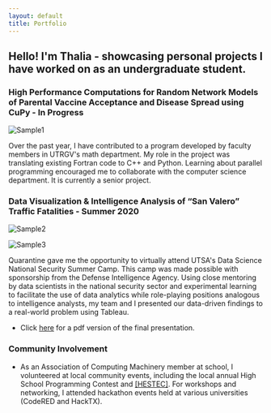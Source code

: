 ```yaml
---
layout: default
title: Portfolio
---
```


## Hello! I'm Thalia - showcasing personal projects I have worked on as an undergraduate student.

### **High Performance Computations for Random Network Models of Parental Vaccine Acceptance and Disease Spread using CuPy - In Progress**

![Sample1](https://raw.githubusercontent.com/thaliajuarez/resume/master/assets/capture-ern-data.png)

Over the past year, I have contributed to a program developed by faculty members in UTRGV's math department. My role in the project was translating existing Fortran code to C++ and Python. Learning about parallel programming encouraged me to collaborate with the computer science department. It is currently a senior project.

### **Data Visualization & Intelligence Analysis of “San Valero” Traffic Fatalities - Summer 2020**

![Sample2](https://raw.githubusercontent.com/thaliajuarez/resume/master/assets/aoe-crashes-map.PNG)

![Sample3](https://raw.githubusercontent.com/thaliajuarez/resume/master/assets/aoe-heat-map.PNG)

Quarantine gave me the opportunity to virtually attend UTSA's Data Science National Security Summer Camp. This camp was made possible with sponsorship from the Defense Intelligence Agency. Using close mentoring by data scientists in the national security sector and experimental learning to facilitate the use of data analytics while role-playing positions analogous to intelligence analysts, my team and I presented our data-driven findings to a real-world problem using Tableau.

* Click [here](https://drive.google.com/file/d/1l5paDgV0XU5_QhhrN9EofznB8Jh2WaG8/view) for a pdf version of the final presentation.

### **Community Involvement**

* As an Association of Computing Machinery member at school, I volunteered at local community events, including the local annual High School Programming Contest and <a href="https://www.utrgv.edu/hestec/" target="_blank">[HESTEC]</a>. For workshops and networking, I attended hackathon events held at various universities (CodeRED and HackTX).
